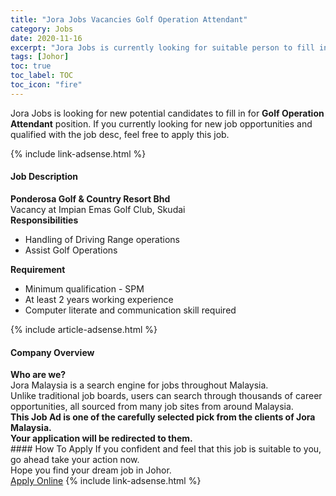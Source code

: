 ```yaml
---
title: "Jora Jobs Vacancies Golf Operation Attendant" 
category: Jobs 
date: 2020-11-16 
excerpt: "Jora Jobs is currently looking for suitable person to fill in the Golf Operation Attendant which positioned at Johor" 
tags: [Johor] 
toc: true 
toc_label: TOC 
toc_icon: "fire" 
--- 
```


<p>Jora Jobs is looking for new potential candidates to fill in for <b>Golf Operation Attendant</b> position. If you currently looking for new job opportunities and qualified with the job desc, feel free to apply this job.
</p>{% include link-adsense.html %} 
<div><div><div><h4>Job Description</h4></div></div><div><div><span><div><div><strong>Ponderosa Golf &amp; Country Resort Bhd</strong></div><div>Vacancy at Impian Emas Golf Club, Skudai</div><div><strong>Responsibilities</strong></div><ul><li>Handling of Driving Range operations</li><li>Assist Golf Operations</li></ul><div><strong>Requirement</strong></div><ul><li>Minimum qualification - SPM</li><li>At least 2 years working experience</li><li>Computer literate and communication skill required</li></ul></div></span></div></div></div> 
{% include article-adsense.html %} 
<div><div><div><h4>Company Overview</h4></div></div><div><div><span><div><div>
<strong>Who are we?</strong></div>
<div>
	Jora Malaysia is a search engine for jobs throughout Malaysia.<br>
	Unlike traditional job boards, users can search through thousands of career opportunities, all sourced from many job sites from around Malaysia.&#160;</div>
<div>
<div>
<strong>This Job Ad is one of the carefully selected pick from the clients of Jora Malaysia.</strong></div>
<div>
<strong>Your application will be redirected to them.</strong></div>
</div></div></span></div></div></div> 
#### How To Apply 
If you confident and feel that this job is suitable to you, go ahead take your action now. <br/> 
Hope you find your dream job in Johor. <br/> 
<a href="https://www.jobstreet.com.my/en/job/golf-operation-attendant-4424583?jobId=jobstreet-my-job-4424583&sectionRank=25&token=0~23767195-539d-435e-a4e8-c1e0dc4a42eb&fr=SRP%20View%20In%20New%20Ta" class="btn btn--info" target="_blank" rel="nofollow noopenner">Apply Online</a> 
{% include link-adsense.html %} 